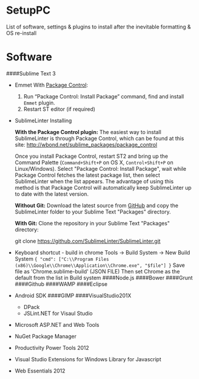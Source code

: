 SetupPC
=======
List of software, settings & plugins to install after the inevitable formatting & OS re-install

Software
==
####Sublime Text 3

* Emmet
  With [Package Control](http://wbond.net/sublime_packages/package_control):
  1. Run “Package Control: Install Package” command, find and install `Emmet` plugin.
  2. Restart ST editor (if required)
* SublimeLinter
  Installing

    **With the Package Control plugin:** The easiest way to install SublimeLinter is through Package Control, which can be found at this site: http://wbond.net/sublime_packages/package_control

  Once you install Package Control, restart ST2 and bring up the Command Palette (`Command+Shift+P` on OS X, `Control+Shift+P` on Linux/Windows). Select "Package Control: Install Package", wait while Package Control fetches the latest package list, then select SublimeLinter when the list appears. The advantage of using this method is that Package Control will automatically keep SublimeLinter up to date with the latest version.

  **Without Git:** Download the latest source from [GitHub](https://github.com/SublimeLinter/SublimeLinter) and copy the SublimeLinter folder to your Sublime Text "Packages" directory.

  **With Git:** Clone the repository in your Sublime Text "Packages" directory:

    git clone https://github.com/SublimeLinter/SublimeLinter.git

* Keyboard shortcut - build in chrome
  Tools -> Build System -> New Build System
    `{
        "cmd": ["C:\\Program Files (x86)\\Google\\Chrome\\Application\\Chrome.exe", "$file"]
    }`
  Save file as 'Chrome.sublime-build' (JSON FILE)
  Then set Chrome as the default from the list in Build system
####Node.js
####Bower
####Grunt
####Github
####WAMP
####Eclipse

* Android SDK
####GIMP
####VisualStudio201X
  * DPack
  * JSLint.NET for Visaul Studio
* Microsoft ASP.NET and Web Tools
* NuGet Package Manager
* Productivity Power Tools 2012
* Visual Studio Extensions for Windows Library for Javascript
* Web Essentials 2012
